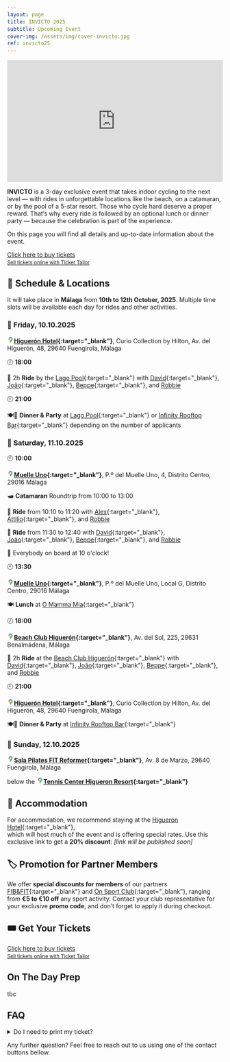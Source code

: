 ```yaml
---
layout: page
title: INVICTO 2025
subtitle: Upcoming Event
cover-img: /assets/img/cover-invicto.jpg
ref: invicto25
---
```


<div style="position: relative; padding-bottom: 56.25%; height: 0; overflow: hidden; max-width: 100%;">
  <iframe src="https://www.youtube.com/embed/1keTpFCyxaY" 
          frameborder="0" 
          allow="accelerometer; autoplay; encrypted-media; gyroscope; picture-in-picture" 
          allowfullscreen 
          style="position: absolute; top: 0; left: 0; width: 100%; height: 100%;">
  </iframe>
</div>

**INVICTO** is a 3-day exclusive event that takes indoor cycling to the next level — with rides in unforgettable locations like the beach, on a catamaran, or by the pool of a 5-star resort. Those who cycle hard deserve a proper reward. That’s why every ride is followed by an optional lunch or dinner party — because the celebration is part of the experience.

On this page you will find all details and up-to-date information about the event.

<!-- Ticket Tailor: All events (https://app.tickettailor.com/widget-embed-codes) -->
<div class="tt-widget"><div class="tt-widget-fallback"><p><a href="https://www.tickettailor.com/all-tickets/sporti/?ref=website_widget&show_search_filter=true&show_date_filter=true&show_sort=true" target="_blank">Click here to buy tickets</a><br /><small><a href="https://www.tickettailor.com?rf=wdg_252091" class="tt-widget-powered">Sell tickets online with Ticket Tailor</a></small></p></div><script src="https://cdn.tickettailor.com/js/widgets/min/widget.js" data-url="https://www.tickettailor.com/all-tickets/sporti/?ref=website_widget&show_search_filter=true&show_date_filter=true&show_sort=true" data-type="inline" data-inline-minimal="false" data-inline-show-logo="false" data-inline-bg-fill="true" data-inline-inherit-ref-from-url-param="" data-inline-ref="website_widget"></script></div>

## 🧭 Schedule & Locations

It will take place in **Málaga** from **10th to 12th October, 2025**. Multiple time slots will be available each day for rides and other activities.

### 📅 Friday, 10.10.2025

**[![📍](/assets/img/google-maps-16p.png)Higuerón Hotel](https://maps.app.goo.gl/TFXyG9A6kBvdFKBs7){:target="_blank"}**, Curio Collection by Hilton, Av. del Higuerón, 48, 29640 Fuengirola, Málaga

🕖 **18:00**

🚴 2h **Ride** by the [Lago Pool](){:target="_blank"} with 
[David](https://www.instagram.com/davidperezaquerreta){:target="_blank"}, 
[João](https://www.instagram.com/ptjoaovalente){:target="_blank"}, 
[Beppe](https://www.instagram.com/beppemeglio){:target="_blank"}, and 
[Robbie](/p/trainers)

🕘 **21:00**

🍽️🎉 **Dinner & Party** at [Lago Pool](){:target="_blank"} or [Infinity Rooftop Bar](https://www.instagram.com/infinity_rooftop?igsh=NGdlc3RpNnZ5em5n){:target="_blank"} depending on the number of applicants

### 📅 Saturday, 11.10.2025

🕙 **10:00**

**[![📍](/assets/img/google-maps-16p.png)Muelle Uno](https://maps.app.goo.gl/PPqABMhNpAQTNfpa9){:target="_blank"}**, P.º del Muelle Uno, 4, Distrito Centro, 29016 Málaga

🛥️ **Catamaran** Roundtrip from 10:00 to 13:00

🚴 **Ride** from 10:10 to 11:20 with 
[Alex](https://www.instagram.com/alexfitnesslife){:target="_blank"}, 
[Attilio](https://www.instagram.com/attilio.conte){:target="_blank"}, and 
[Robbie](/p/trainers)

🚴 **Ride** from 11:30 to 12:40 with 
[David](https://www.instagram.com/davidperezaquerreta){:target="_blank"}, 
[João](https://www.instagram.com/ptjoaovalente){:target="_blank"}, 
[Beppe](https://www.instagram.com/beppemeglio){:target="_blank"}, and 
[Robbie](/p/trainers)

📢 Everybody on board at 10 o'clock!

🕙 **13:30**

**[![📍](/assets/img/google-maps-16p.png)Muelle Uno](https://maps.app.goo.gl/GABkW4wtx6GvBXvTA){:target="_blank"}**, P.º del Muelle Uno, Local G, Distrito Centro, 29016 Málaga

🍽️ **Lunch** at [O Mamma Mia](https://www.omammamia.com/){:target="_blank"}

🕖 **18:00**

**[![📍](/assets/img/google-maps-16p.png)Beach Club Higuerón](https://maps.app.goo.gl/Z57YycML1ffvRcDF9){:target="_blank"}**, Av. del Sol, 225, 29631 Benalmádena, Málaga

🚴 2h **Ride** at the [Beach Club Higuerón](https://thebeachclubhigueron.com/){:target="_blank"} with 
[David](https://www.instagram.com/davidperezaquerreta){:target="_blank"}, 
[João](https://www.instagram.com/ptjoaovalente){:target="_blank"}, 
[Beppe](https://www.instagram.com/beppemeglio){:target="_blank"}, and 
[Robbie](/p/trainers)

🕘 **21:00**

**[![📍](/assets/img/google-maps-16p.png)Higuerón Hotel](https://maps.app.goo.gl/TFXyG9A6kBvdFKBs7){:target="_blank"}**, Curio Collection by Hilton, Av. del Higuerón, 48, 29640 Fuengirola, Málaga

🍽️🎉 **Dinner & Party** at [Infinity Rooftop Bar](https://www.instagram.com/infinity_rooftop?igsh=NGdlc3RpNnZ5em5n){:target="_blank"}

### 📅 Sunday, 12.10.2025

**[![📍](/assets/img/google-maps-16p.png)Sala Pilates FIT Reformer](https://maps.app.goo.gl/6xjDATnaRcxikdyH7){:target="_blank"}**, Av. 8 de Marzo, 29640 Fuengirola, Málaga

below the **[![📍](/assets/img/google-maps-16p.png)Tennis Center Higueron Resort](https://maps.app.goo.gl/x7zyfmfmD8hon7GK9){:target="_blank"}**

## 🏨 Accommodation

For accommodation, we recommend staying at the [Higuerón Hotel](https://www.hilton.com/en/hotels/agprhqq-higueron-hotel-malaga/){:target="_blank"},  
which will host much of the event and is offering special rates. Use this exclusive link to get a **20% discount**: _[link will be published soon]_

## 🏷️ Promotion for Partner Members

We offer **special discounts for members** of our partners [FIB&FIT](https://www.fibefit.it/){:target="_blank"} and [Ón Sport Club](https://higueronsportclub.com/es/){:target="_blank"}, ranging from **€5 to €10 off** any sport activity. Contact your club representative for your exclusive **promo code**, and don’t forget to apply it during checkout.

## 🎟️ Get Your Tickets
<!-- Ticket Tailor: All events (https://app.tickettailor.com/widget-embed-codes) -->
<div class="tt-widget"><div class="tt-widget-fallback"><p><a href="https://www.tickettailor.com/all-tickets/sporti/?ref=website_widget&show_search_filter=true&show_date_filter=true&show_sort=true" target="_blank">Click here to buy tickets</a><br /><small><a href="https://www.tickettailor.com?rf=wdg_252091" class="tt-widget-powered">Sell tickets online with Ticket Tailor</a></small></p></div><script src="https://cdn.tickettailor.com/js/widgets/min/widget.js" data-url="https://www.tickettailor.com/all-tickets/sporti/?ref=website_widget&show_search_filter=true&show_date_filter=true&show_sort=true" data-type="inline" data-inline-minimal="false" data-inline-show-logo="false" data-inline-bg-fill="true" data-inline-inherit-ref-from-url-param="" data-inline-ref="website_widget"></script></div>

## On The Day Prep

tbc

## FAQ

<details>
  <summary>Do I need to print my ticket?</summary>
    As you wish. Print it, load the email on your phone, or take a screenshot. We just need to be able to scan your QR-Code.<br>
    <br>
</details>

Any further question? Feel free to reach out to us using one of the contact buttons bellow.
